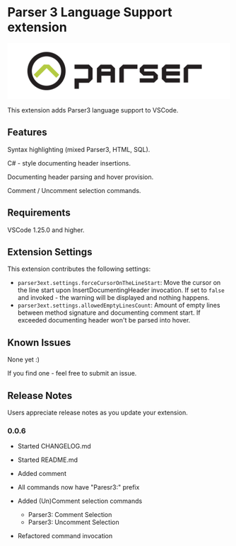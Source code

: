 # Parser 3 Language Support extension

![logo](.\images\logo.png)

This extension adds Parser3 language support to VSCode. 

## Features

Syntax highlighting (mixed Parser3, HTML, SQL).

C# - style documenting header insertions.

Documenting header parsing and hover provision.

Comment / Uncomment selection commands.

## Requirements

VSCode 1.25.0 and higher.

## Extension Settings

This extension contributes the following settings:

* `parser3ext.settings.forceCursorOnTheLineStart`: Move the cursor on the line start upon InsertDocumentingHeader invocation. If set to `false` and invoked - the warning will be displayed and nothing happens.
* `parser3ext.settings.allowedEmptyLinesCount`: Amount of empty lines between method signature and documenting comment start. If exceeded documenting header won't be parsed into hover.

## Known Issues

None yet :)

If you find one - feel free to submit an issue.

## Release Notes

Users appreciate release notes as you update your extension.

### 0.0.6

- Started CHANGELOG.md
- Started README.md
- Added <returns> comment
- All commands now have "Paresr3:" prefix
- Added (Un)Comment selection commands

  - Parser3: Comment Selection
  - Parser3: Uncomment Selection
- Refactored command invocation